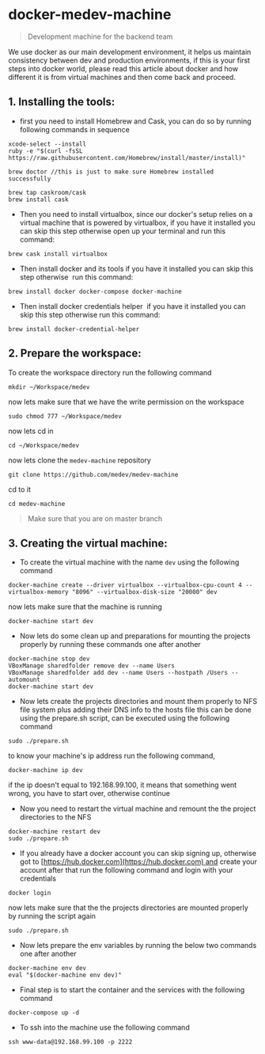 # docker-medev-machine

> Development machine for the backend team

We use docker as our main development environment, it helps us maintain consistency between dev and production environments, if this is your first steps into docker world, please read this article about docker and how different it is from virtual machines and then come back and proceed.

## 1. Installing the tools:
* first you need to install Homebrew and Cask, you can do so by running following commands in sequence 

```
xcode-select --install
ruby -e "$(curl -fsSL https://raw.githubusercontent.com/Homebrew/install/master/install)"

brew doctor //this is just to make sure Homebrew installed successfully

brew tap caskroom/cask
brew install cask
```

* Then you need to install virtualbox, since our docker's setup relies on a virtual machine that is powered by virtualbox,
if you have it installed you can skip this step otherwise open up your terminal and run this command:
```
brew cask install virtualbox
```

* Then install docker and its tools
if you have it installed you can skip this step otherwise  run this command:
```
brew install docker docker-compose docker-machine
```

* Then install docker credentials helper 
if you have it installed you can skip this step otherwise run this command:
```
brew install docker-credential-helper
```

## 2. Prepare the workspace:
To create the workspace directory run the following command
```
mkdir ~/Workspace/medev
```
now lets make sure that we have the write permission on the workspace
```
sudo chmod 777 ~/Workspace/medev
```
now lets cd in
```
cd ~/Workspace/medev
```
now lets clone the `medev-machine` repository
```
git clone https://github.com/medev/medev-machine
```
cd to it 
```
cd medev-machine
```

> Make sure that you are on master branch


## 3. Creating the virtual machine:

* To create the virtual machine with the name `dev` using the following command
```
docker-machine create --driver virtualbox --virtualbox-cpu-count 4 --virtualbox-memory "8096" --virtualbox-disk-size "20000" dev
```
now lets make sure that the machine is running
```
docker-machine start dev
```

* Now lets do some clean up and preparations for mounting the projects properly by running these commands one after another
```
docker-machine stop dev
VBoxManage sharedfolder remove dev --name Users
VBoxManage sharedfolder add dev --name Users --hostpath /Users --automount
docker-machine start dev
```

* Now lets create the projects directories and mount them properly to NFS file system plus adding their DNS info to the hosts file
this can be done using the prepare.sh script, can be executed using the following command
```
sudo ./prepare.sh
```
to know your machine's ip address run the following command,
```
docker-machine ip dev
```
if the ip doesn't equal to 192.168.99.100, it means that something went wrong, you have to start over, otherwise continue

* Now you need to restart the virtual machine and remount the the project directories to the NFS
```
docker-machine restart dev
sudo ./prepare.sh
```

* If you already have a docker account you can skip signing up, otherwise got to [https://hub.docker.com](https://hub.docker.com) and create your account
after that run the following command and login with your credentials
```
docker login
```

now lets make sure that the the projects directories are mounted properly by running the script again
```
sudo ./prepare.sh
```

* Now lets prepare the env variables by running the below two commands one after another
```
docker-machine env dev
eval "$(docker-machine env dev)"
```

* Final step is to start the container and the services with the following command 
```
docker-compose up -d
```

* To ssh into the machine use the following command
```
ssh www-data@192.168.99.100 -p 2222
```
